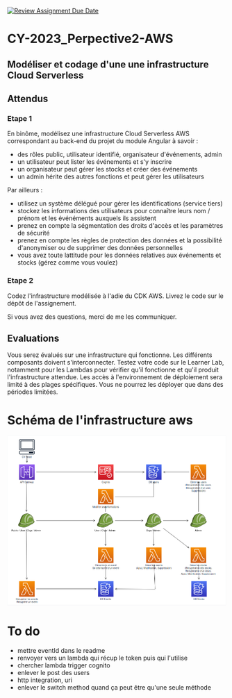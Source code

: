 [![Review Assignment Due Date](https://classroom.github.com/assets/deadline-readme-button-24ddc0f5d75046c5622901739e7c5dd533143b0c8e959d652212380cedb1ea36.svg)](https://classroom.github.com/a/fi-kF-yD)
# CY-2023_Perpective2-AWS
## Modéliser et codage d'une une infrastructure Cloud Serverless

## Attendus
### Etape 1
En binôme, modélisez une infrastructure Cloud Serverless AWS correspondant au back-end du projet du module Angular à savoir :
- des rôles public, utilisateur identifié, organisateur d'événements, admin
- un utilisateur peut lister les événements et s'y inscrire
- un organisateur peut gérer les stocks et créer des événements
- un admin hérite des autres fonctions et peut gérer les utilisateurs

Par ailleurs :
- utilisez un système délégué pour gérer les identifications (service tiers)
- stockez les informations des utilisateurs pour connaître leurs nom / prénom et les événéments auxquels ils assistent
- prenez en compte la ségmentation des droits d'accès et les paramètres de sécurité
- prenez en compte les règles de protection des données et la possibilité d'anonymiser ou de supprimer des données personnelles
- vous avez toute lattitude pour les données relatives aux événements et stocks (gérez comme vous voulez)

### Etape 2
Codez l'infrastructure modélisée à l'adie du CDK AWS. Livrez le code sur le dépôt de l'assignement.

Si vous avez des questions, merci de me les communiquer.

## Evaluations
Vous serez évalués sur une infrastructure qui fonctionne. Les différents composants doivent s'interconnecter. Testez votre code sur le Learner Lab, notamment pour les Lambdas pour vérifier qu'il fonctionne et qu'il produit l'infrastructure attendue.
Les accès à l'environnement de déploiement sera limité à des plages spécifiques. Vous ne pourrez les déployer que dans des périodes limitées.

# Schéma de l'infrastructure aws

![infrastructure_aws](infrastructure_aws.png)

# To do

- mettre eventId dans le readme
- renvoyer vers un lambda qui récup le token puis qui l'utilise
- chercher lambda trigger cognito
- enlever le post des users
- http integration, uri
- enlever le switch method quand ça peut être qu'une seule méthode